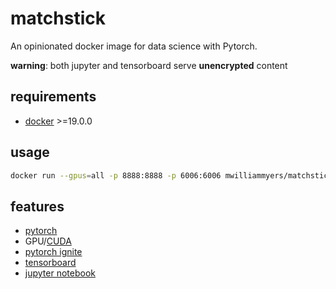 # matchstick

An opinionated docker image for data science with Pytorch.

**warning**: both jupyter and tensorboard serve **unencrypted** content

## requirements

- [docker](https://docs.docker.com/install/) >=19.0.0

## usage

```bash
docker run --gpus=all -p 8888:8888 -p 6006:6006 mwilliammyers/matchstick
```

## features

- [pytorch](https://pytorch.org)
- GPU/[CUDA](https://developer.nvidia.com/cuda-toolkit)
- [pytorch ignite](https://pytorch.org/ignite/)
- [tensorboard](https://www.tensorflow.org/tensorboard)
- [jupyter notebook](https://jupyter.org/index.html)
